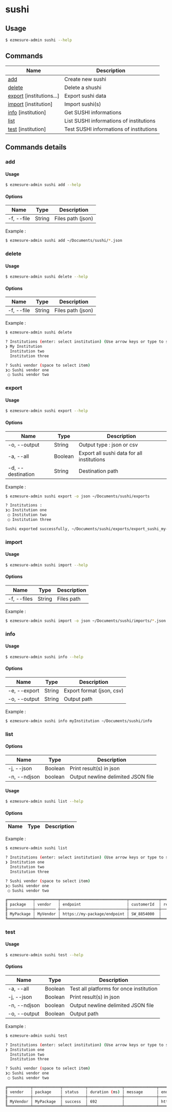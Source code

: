 # sushi

## Usage

```bash
$ ezmesure-admin sushi --help
```

## Commands

| Name | Description |
| --- | --- |
| [add](#add) | Create new sushi |
| [delete](#delete) | Delete a shushi |
| [export](#export) [institutions...] | Export sushi data |
| [import](#import) [institution] | Import sushi(s) |
| [info](#info) [institution] | Get SUSHI informations |
| [list](#list) | List SUSHI informations of institutions |
| [test](#test) [institution] | Test SUSHI informations of institutions |

## Commands details

### add

#### Usage
```bash
$ ezmesure-admin sushi add --help
```

#### Options
| Name | Type | Description |
| --- | --- | --- |
| -f, --file | String | Files path (json) |

Example :
```bash
$ ezmesure-admin sushi add ~/Documents/sushi/*.json
```

### delete

#### Usage
```bash
$ ezmesure-admin sushi delete --help
```

#### Options
| Name | Type | Description |
| --- | --- | --- |
| -f, --file | String | Files path (json) |

Example :
```bash
$ ezmesure-admin sushi delete

? Institutions (enter: select institution) (Use arrow keys or type to search)
❯ My Institution
  Institution two
  Institution three

? Sushi vendor (space to select item) 
❯◯ Sushi vendor one
 ◯ Sushi vendor two
```

### export

#### Usage
```bash
$ ezmesure-admin sushi export --help
```

#### Options
| Name | Type | Description |
| --- | --- | --- |
| -o, --output | String | Output type : json or csv |
| -a, --all | Boolean | Export all sushi data for all institutions |
| -d, --destination | String | Destination path |

Example :
```bash
$ ezmesure-admin sushi export -o json ~/Documents/sushi/exports

? Institutions : 
❯◯ Institution one
 ◯ Institution two
 ◯ Institution three

Sushi exported successfully, ~/Documents/sushi/exports/export_sushi_my-institution_2021_04_20_13_35_35.json
```

### import

#### Usage
```bash
$ ezmesure-admin sushi import --help
```

#### Options
| Name | Type | Description |
| --- | --- | --- |
| -f, --files | String | Files path |

Example :
```bash
$ ezmesure-admin sushi import -o json ~/Documents/sushi/imports/*.json
```

### info

#### Usage
```bash
$ ezmesure-admin sushi info --help
```

#### Options
| Name | Type | Description |
| --- | --- | --- |
| -e, --export | String | Export format (json, csv) |
| -o, --output | String | Output path |

Example :
```bash
$ ezmesure-admin sushi info myInstitution ~/Documents/sushi/info
```

### list

#### Options
| Name | Type | Description |
| --- | --- | --- |
| -j, --json | Boolean | Print result(s) in json |
| -n, --ndjson | boolean | Output newline delimited JSON file |

#### Usage
```bash
$ ezmesure-admin sushi list --help
```

#### Options
| Name | Type | Description |
| --- | --- | --- |

Example :
```bash
$ ezmesure-admin sushi list

? Institutions (enter: select institution) (Use arrow keys or type to search)
❯ Institution one
  Institution two
  Institution three

? Sushi vendor (space to select item) 
❯◯ Sushi vendor one
 ◯ Sushi vendor two

╔═══════════╤══════════╤═════════════════════════════╤═════════════╤═════════════╤════════════════════════════════════════════╤═════════╗
║ package   │ vendor   │ endpoint                    │ customerId  │ requestorId │ apiKey                                     │ comment ║
╟───────────┼───────── ┼─────────────────────────────┼─────────────┼─────────────┼────────────────────────────────────────────┼─────────╢
║ MyPackage │ MyVendor │ https://my-package/endpoint │ SW_8854000  │             │ myvendor::11097a7fadc5faf1b2f054d62e0bd31e │         ║
╚═══════════╧══════════╧═════════════════════════════╧═════════════╧═════════════╧════════════════════════════════════════════╧═════════╝
```

### test

#### Usage
```bash
$ ezmesure-admin sushi test --help
```

#### Options
| Name | Type | Description |
| --- | --- | --- |
| -a, --all | Boolean | Test all platforms for once institution |
| -j, --json | Boolean | Print result(s) in json |
| -n, --ndjson | boolean | Output newline delimited JSON file |
| -o, --output | Boolean | Output path |

Example :
```bash
$ ezmesure-admin sushi test

? Institutions (enter: select institution) (Use arrow keys or type to search)
❯ Institution one
  Institution two
  Institution three

? Sushi vendor (space to select item) 
❯◯ Sushi vendor one
 ◯ Sushi vendor two

╔══════════╤════════════╤══════════╤═══════════════╤══════════════╤═════════════════════════════╤══════════════╗
║ vendor   │ package    │ status   │ duration (ms) │ message      │ endpoint                    │ reports      ║
╟──────────┼────────────┼──────────┼───────────────┼──────────────┼─────────────────────────────┼──────────────╢
║ MyVendor │ MyPackage  │ success  │ 692           │              │ https://my-package/endpoint │ TR_J1, TR_J2 ║
╚══════════╧════════════╧══════════╧═══════════════╧══════════════╧═════════════════════════════╧══════════════╝
```